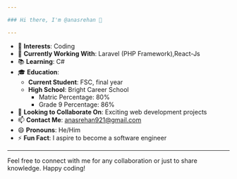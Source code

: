 ```yaml
---

### Hi there, I'm @anasrehan 👋

---
```


- 👀 **Interests**: Coding
- 🌱 **Currently Working With**: Laravel (PHP Framework),React-Js
- 📚 **Learning**: C#
- 🎓 **Education**: 
  - **Current Student**: FSC, final year
  - **High School**: Bright Career School
    - Matric Percentage: 80%
    - Grade 9 Percentage: 86%
- 💼 **Looking to Collaborate On**: Exciting web development projects
- 📫 **Contact Me**: anasrehan921@gmail.com
- 😄 **Pronouns**: He/Him
- ⚡ **Fun Fact**: I aspire to become a software engineer

---

Feel free to connect with me for any collaboration or just to share knowledge. Happy coding!
